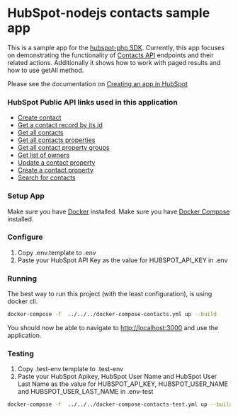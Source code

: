 # HubSpot-nodejs contacts sample app

This is a sample app for the [hubspot-php SDK](../../../../../). Currently, this app focuses on demonstrating the functionality of [Contacts API](https://developers.hubspot.com/docs/api/crm/contacts) endpoints and their related actions. Additionally it shows how to work with paged results and how to use getAll method.

Please see the documentation on [Creating an app in HubSpot](https://developers.hubspot.com/docs/api/creating-an-app)
### HubSpot Public API links used in this application

  - [Create contact](https://developers.hubspot.com/docs/api/crm/contacts)
  - [Get a contact record by its id](https://developers.hubspot.com/docs/api/crm/contacts)
  - [Get all contacts](https://developers.hubspot.com/docs/api/crm/contacts)
  - [Get all contacts properties](https://developers.hubspot.com/docs/api/crm/properties)
  - [Get all contact property groups](https://developers.hubspot.com/docs/api/crm/properties)
  - [Get list of owners](https://developers.hubspot.com/docs/api/crm/owners)
  - [Update a contact property](https://developers.hubspot.com/docs/api/crm/properties)
  - [Create a contact property](https://developers.hubspot.com/docs/api/crm/properties)
  - [Search for contacts](https://developers.hubspot.com/docs/api/crm/contacts)


### Setup App

Make sure you have [Docker](https://www.docker.com/) installed.
Make sure you have [Docker Compose](https://docs.docker.com/compose/) installed.

### Configure

1. Copy .env.template to .env
2. Paste your HubSpot API Key as the value for HUBSPOT_API_KEY in .env

### Running

The best way to run this project (with the least configuration), is using docker cli.

```bash
docker-compose -f  ../../../docker-compose-contacts.yml up --build
```
You should now be able to navigate to [http://localhost:3000](http://localhost:3000) and use the application.

### Testing
1. Copy .test-env.template to .test-env
2. Paste your HubSpot Apikey, HubSpot User Name and HubSpot User Last Name as the value for HUBSPOT_API_KEY, HUBSPOT_USER_NAME and HUBSPOT_USER_LAST_NAME in .env-test

```bash
docker-compose -f  ../../../docker-compose-contacts-test.yml up --build
```
